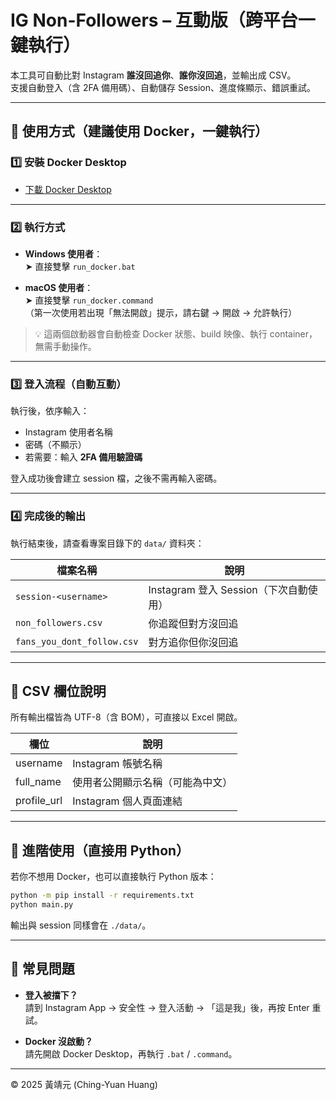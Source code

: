 # IG Non-Followers – 互動版（跨平台一鍵執行）

本工具可自動比對 Instagram **誰沒回追你**、**誰你沒回追**，並輸出成 CSV。  
支援自動登入（含 2FA 備用碼）、自動儲存 Session、進度條顯示、錯誤重試。

---

## 🚀 使用方式（建議使用 Docker，一鍵執行）

### 1️⃣ 安裝 Docker Desktop
- [下載 Docker Desktop](https://www.docker.com/products/docker-desktop/)

---

### 2️⃣ 執行方式
- **Windows 使用者**：  
  ➤ 直接雙擊 `run_docker.bat`

- **macOS 使用者**：  
  ➤ 直接雙擊 `run_docker.command`  
  （第一次使用若出現「無法開啟」提示，請右鍵 → 開啟 → 允許執行）

> 💡 這兩個啟動器會自動檢查 Docker 狀態、build 映像、執行 container，無需手動操作。

---

### 3️⃣ 登入流程（自動互動）
執行後，依序輸入：
- Instagram 使用者名稱  
- 密碼（不顯示）  
- 若需要：輸入 **2FA 備用驗證碼**

登入成功後會建立 session 檔，之後不需再輸入密碼。

---

### 4️⃣ 完成後的輸出
執行結束後，請查看專案目錄下的 `data/` 資料夾：

| 檔案名稱 | 說明 |
|-----------|------|
| `session-<username>` | Instagram 登入 Session（下次自動使用） |
| `non_followers.csv` | 你追蹤但對方沒回追 |
| `fans_you_dont_follow.csv` | 對方追你但你沒回追 |

---

## 📄 CSV 欄位說明
所有輸出檔皆為 UTF-8（含 BOM），可直接以 Excel 開啟。

| 欄位 | 說明 |
|------|------|
| username | Instagram 帳號名稱 |
| full_name | 使用者公開顯示名稱（可能為中文） |
| profile_url | Instagram 個人頁面連結 |

---

## 🧰 進階使用（直接用 Python）
若你不想用 Docker，也可以直接執行 Python 版本：

```bash
python -m pip install -r requirements.txt
python main.py
```

輸出與 session 同樣會在 `./data/`。

---

## 🧩 常見問題

- **登入被擋下？**  
  請到 Instagram App → 安全性 → 登入活動 → 「這是我」後，再按 Enter 重試。

- **Docker 沒啟動？**  
  請先開啟 Docker Desktop，再執行 `.bat` / `.command`。

---

© 2025 黃靖元 (Ching-Yuan Huang)

